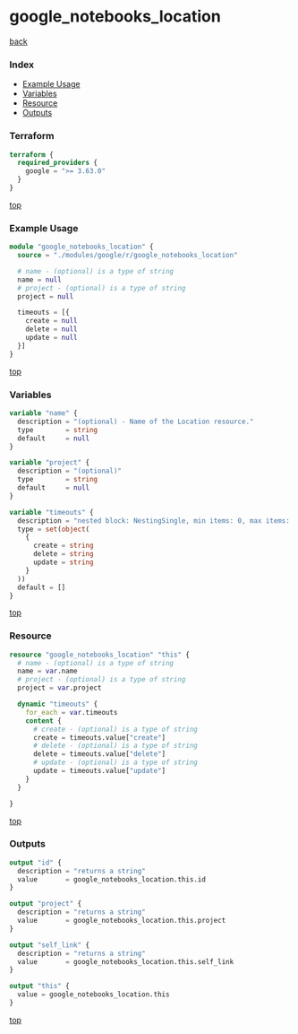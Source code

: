# google_notebooks_location

[back](../google.md)

### Index

- [Example Usage](#example-usage)
- [Variables](#variables)
- [Resource](#resource)
- [Outputs](#outputs)

### Terraform

```terraform
terraform {
  required_providers {
    google = ">= 3.63.0"
  }
}
```

[top](#index)

### Example Usage

```terraform
module "google_notebooks_location" {
  source = "./modules/google/r/google_notebooks_location"

  # name - (optional) is a type of string
  name = null
  # project - (optional) is a type of string
  project = null

  timeouts = [{
    create = null
    delete = null
    update = null
  }]
}
```

[top](#index)

### Variables

```terraform
variable "name" {
  description = "(optional) - Name of the Location resource."
  type        = string
  default     = null
}

variable "project" {
  description = "(optional)"
  type        = string
  default     = null
}

variable "timeouts" {
  description = "nested block: NestingSingle, min items: 0, max items: 0"
  type = set(object(
    {
      create = string
      delete = string
      update = string
    }
  ))
  default = []
}
```

[top](#index)

### Resource

```terraform
resource "google_notebooks_location" "this" {
  # name - (optional) is a type of string
  name = var.name
  # project - (optional) is a type of string
  project = var.project

  dynamic "timeouts" {
    for_each = var.timeouts
    content {
      # create - (optional) is a type of string
      create = timeouts.value["create"]
      # delete - (optional) is a type of string
      delete = timeouts.value["delete"]
      # update - (optional) is a type of string
      update = timeouts.value["update"]
    }
  }

}
```

[top](#index)

### Outputs

```terraform
output "id" {
  description = "returns a string"
  value       = google_notebooks_location.this.id
}

output "project" {
  description = "returns a string"
  value       = google_notebooks_location.this.project
}

output "self_link" {
  description = "returns a string"
  value       = google_notebooks_location.this.self_link
}

output "this" {
  value = google_notebooks_location.this
}
```

[top](#index)